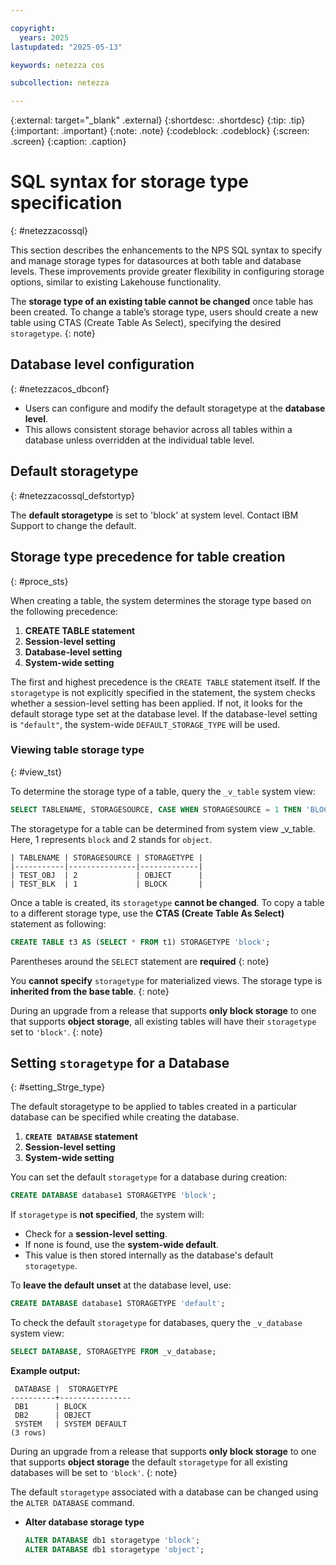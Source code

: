 ```yaml
---

copyright:
  years: 2025
lastupdated: "2025-05-13"

keywords: netezza cos

subcollection: netezza

---
```


{:external: target="_blank" .external}
{:shortdesc: .shortdesc}
{:tip: .tip}
{:important: .important}
{:note: .note}
{:codeblock: .codeblock}
{:screen: .screen}
{:caption: .caption}

# SQL syntax for storage type specification
{: #netezzacossql}

This section describes the enhancements to the NPS SQL syntax to specify and manage storage types for datasources at both table and database levels. These improvements provide greater flexibility in configuring storage options, similar to existing Lakehouse functionality.

The **storage type of an existing table cannot be changed** once table has been created. To change a table’s storage type, users should create a new table using CTAS (Create Table As Select), specifying the desired `storagetype`.
{: note}

## Database level configuration
{: #netezzacos_dbconf}

- Users can configure and modify the default storagetype at the **database level**.
- This allows consistent storage behavior across all tables within a database unless overridden at the individual table level.

## Default storagetype
{: #netezzacossql_defstortyp}

The **default storagetype** is set to 'block' at system level. Contact IBM Support to change the default.

## Storage type precedence for table creation
{: #proce_sts}

When creating a table, the system determines the storage type based on the following precedence:

1. **CREATE TABLE statement**
2. **Session-level setting**
3. **Database-level setting**
4. **System-wide setting**

The first and highest precedence is the `CREATE TABLE` statement itself. If the `storagetype` is not explicitly specified in the statement, the system checks whether a session-level setting has been applied. If not, it looks for the default storage type set at the database level. If the database-level setting is `"default"`, the system-wide `DEFAULT_STORAGE_TYPE` will be used.

### Viewing table storage type
{: #view_tst}

To determine the storage type of a table, query the `_v_table` system view:

```sql
SELECT TABLENAME, STORAGESOURCE, CASE WHEN STORAGESOURCE = 1 THEN 'BLOCK' WHEN STORAGESOURCE = 2 THEN 'OBJECT' END AS STORAGETYPE FROM _v_table WHERE TABLENAME like 'TEST_%';
```

The storagetype for a table can be determined from system view _v_table. Here, 1 represents `block` and 2 stands for `object`.

```table
| TABLENAME | STORAGESOURCE | STORAGETYPE |
|-----------|---------------|-------------|
| TEST_OBJ  | 2             | OBJECT      |
| TEST_BLK  | 1             | BLOCK       |
```

Once a table is created, its `storagetype` **cannot be changed**. To copy a table to a different storage type, use the **CTAS (Create Table As Select)** statement as following:

```sql
CREATE TABLE t3 AS (SELECT * FROM t1) STORAGETYPE 'block';
```

Parentheses around the `SELECT` statement are **required**
{: note}


You **cannot specify** `storagetype` for materialized views. The storage type is **inherited from the base table**.
{: note}

During an upgrade from a release that supports **only block storage** to one that supports **object storage**, all existing tables will have their `storagetype` set to `'block'`.
{: note}

## Setting `storagetype` for a Database
{: #setting_Strge_type}

The default storagetype to be applied to tables created in a particular database can be specified while creating the database.

1. **`CREATE DATABASE` statement**
2. **Session-level setting**
3. **System-wide setting**

You can set the default `storagetype` for a database during creation:

```sql
CREATE DATABASE database1 STORAGETYPE 'block';
```

If `storagetype` is **not specified**, the system will:

- Check for a **session-level setting**.
- If none is found, use the **system-wide default**.
- This value is then stored internally as the database's default `storagetype`.

To **leave the default unset** at the database level, use:

```sql
CREATE DATABASE database1 STORAGETYPE 'default';
```

To check the default `storagetype` for databases, query the `_v_database` system view:

```sql
SELECT DATABASE, STORAGETYPE FROM _v_database;
```

**Example output:**

```
 DATABASE |  STORAGETYPE
----------+----------------
 DB1      | BLOCK
 DB2      | OBJECT
 SYSTEM   | SYSTEM DEFAULT
(3 rows)
```


During an upgrade from a release that supports **only block storage** to one that supports **object storage** the default `storagetype` for all existing databases will be set to `'block'`.
{: note}

The default `storagetype` associated with a database can be changed using the `ALTER DATABASE` command.

- **Alter database storage type**

    ```sql
    ALTER DATABASE db1 storagetype 'block';
	ALTER DATABASE db1 storagetype 'object';
    ```
